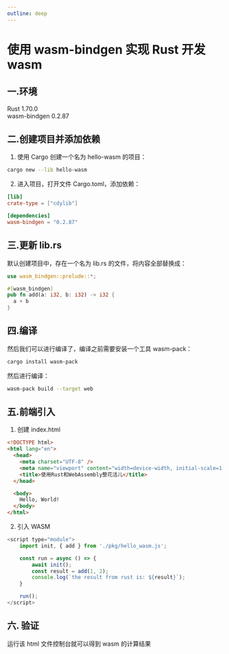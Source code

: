 ```yaml
---
outline: deep
---
```


# 使用 wasm-bindgen 实现 Rust 开发 wasm

## 一.环境

Rust 1.70.0  
wasm-bindgen 0.2.87

## 二.创建项目并添加依赖

1. 使用 Cargo 创建一个名为 hello-wasm 的项目：

```bash
cargo new --lib hello-wasm

```

2. 进入项目，打开文件 Cargo.toml，添加依赖：

```toml
[lib]
crate-type = ["cdylib"]

[dependencies]
wasm-bindgen = "0.2.87"
```

## 三.更新 lib.rs

默认创建项目中，存在一个名为 lib.rs 的文件，将内容全部替换成：

```rust
use wasm_bindgen::prelude::*;

#[wasm_bindgen]
pub fn add(a: i32, b: i32) -> i32 {
  a + b
}
```

## 四.编译

然后我们可以进行编译了，编译之前需要安装一个工具 wasm-pack：

```bash
cargo install wasm-pack
```

然后进行编译：

```bash
wasm-pack build --target web
```

## 五.前端引入

1. 创建 index.html

```html
<!DOCTYPE html>
<html lang="en">
  <head>
    <meta charset="UTF-8" />
    <meta name="viewport" content="width=device-width, initial-scale=1.0" />
    <title>使用Rust和WebAssembly整花活儿</title>
  </head>

  <body>
    Hello, World!
  </body>
</html>
```

2. 引入 WASM

```js
<script type="module">
    import init, { add } from './pkg/hello_wasm.js';

    const run = async () => {
        await init();
        const result = add(1, 2);
        console.log(`the result from rust is: ${result}`);
    }

    run();
</script>
```

## 六. 验证

运行该 html 文件控制台就可以得到 wasm 的计算结果
